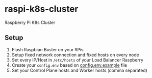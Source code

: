 # raspi-k8s-cluster
Raspberry Pi K8s Cluster

## Setup
1. Flash Raspbian Buster on your RPis
1. Setup fixed network connection and fixed hosts on every node
1. Set every IP/Host in `/etc/hosts` of your Load Balancer Raspberry
1. Create your `config.env` based on [config.env.example](config.env.example) file
1. Set your Control Plane hosts and Worker hosts (comma separated)


